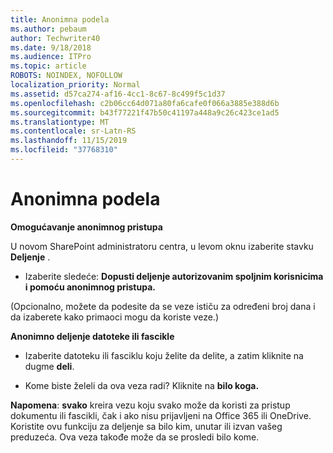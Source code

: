 ```yaml
---
title: Anonimna podela
ms.author: pebaum
author: Techwriter40
ms.date: 9/18/2018
ms.audience: ITPro
ms.topic: article
ROBOTS: NOINDEX, NOFOLLOW
localization_priority: Normal
ms.assetid: d57ca274-af16-4cc1-8c67-8c499f5c1d37
ms.openlocfilehash: c2b06cc64d071a80fa6cafe0f066a3885e388d6b
ms.sourcegitcommit: b43f77221f47b50c41197a448a9c26c423ce1ad5
ms.translationtype: MT
ms.contentlocale: sr-Latn-RS
ms.lasthandoff: 11/15/2019
ms.locfileid: "37768310"
---
```

# <a name="anonymous-sharing"></a>Anonimna podela

 **Omogućavanje anonimnog pristupa**
  
U novom SharePoint administratoru centra, u levom oknu izaberite stavku **Deljenje** . 
  
- Izaberite sledeće: **Dopusti deljenje autorizovanim spoljnim korisnicima i pomoću anonimnog pristupa.**
  
(Opcionalno, možete da podesite da se veze ističu za određeni broj dana i da izaberete kako primaoci mogu da koriste veze.)
    
 **Anonimno deljenje datoteke ili fascikle**
  
- Izaberite datoteku ili fasciklu koju želite da delite, a zatim kliknite na dugme **deli**. 
    
- Kome biste želeli da ova veza radi? Kliknite na **bilo koga.**
  
 **Napomena**: **svako** kreira vezu koju svako može da koristi za pristup dokumentu ili fascikli, čak i ako nisu prijavljeni na Office 365 ili OneDrive. Koristite ovu funkciju za deljenje sa bilo kim, unutar ili izvan vašeg preduzeća. Ova veza takođe može da se prosledi bilo kome. 
    

